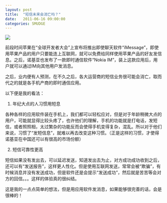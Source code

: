 ```yaml
---
layout: post
title:  "短信未来会消亡吗？"
date:   2011-06-16 09:00:00
categories: SMUDGE
---
```


<img src="http://binnng.coding.io/assets/images/shortmessage.jpg"/>

前段时间苹果在“全球开发者大会”上宣布将推出即使聊天软件“iMessage”，即使用苹果产品的用户只要能连上互联网，就可以免费给同样使用苹果产品的好友发信息。之后，诺基亚也发布了一款即时通信软件“Nokia IM”，装上这款应用后，用户就可以通过IM向其他用户发消息。



之后，业内便有人预测，在不久之后，各大运营商的短信业务很可能会消亡，取而代之的就是各手机产商的即时通信应用。



以下便是我的看法：



1. 年纪大点的人习惯用短息

各种各样的应用软件装在手机上，我们都可以轻松应对，但是对于年龄稍微大点的用户，可能就显得比较头疼了，也许他们的理解，手机的功能就是打电话，发短信，或者照照相，太过繁杂的功能反而会使得手机变得复杂，混乱。所以对于他们来说，习惯了“发短信息”，就难以再去改变这种习惯。（正是这样的习惯，才使得诺基亚在中国还可以有很高的市场份额）



2. 短信可靠性更高

短信如果没有发出去，可以延迟发送，知道发出去为止，对方成功成功收到之后，还可以有“发送报告”，这样更人性化。但是使用互联网发送，常常会被“欺骗”，有时候消息并没有发送成功，但是软件还是会提示“发送成功”，然后就是苦苦等会对方的回信。。。这样的体验真的很纠结。



这是我的一点点简单的想法，但是用应用软件发消息，如果能够很完善的话，会是很棒的！